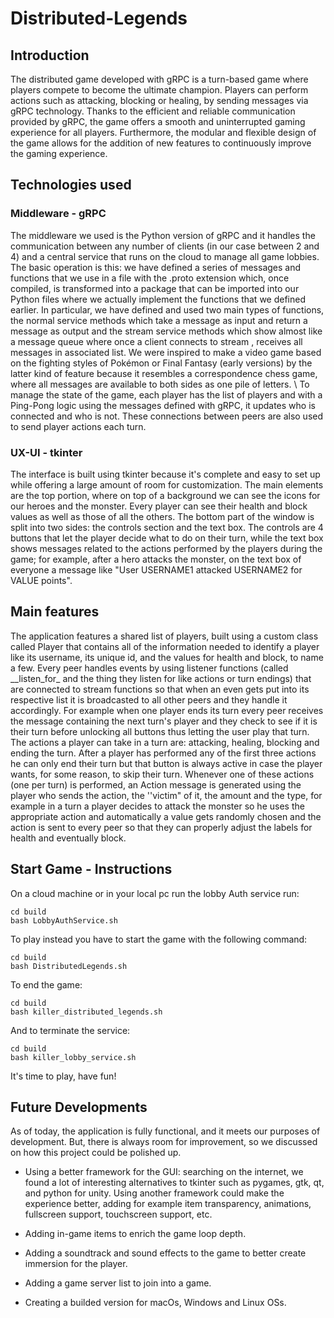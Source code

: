 # Distributed-Legends
## Introduction
  
The distributed game developed with gRPC is a turn-based game where players compete to become the ultimate champion. Players can perform actions such as attacking, blocking or healing, by sending messages via gRPC technology. Thanks to the efficient and reliable communication provided by gRPC, the game offers a smooth and uninterrupted gaming experience for all players. Furthermore, the modular and flexible design of the game allows for the addition of new features to continuously improve the gaming experience.

## Technologies used

### Middleware - gRPC

The middleware we used is the Python version of gRPC and it handles the communication between any number of clients (in our case between 2 and 4) and a central service that runs on the cloud to manage all game lobbies. The basic operation is this: we have defined a series of messages and functions that we use in a file with the .proto extension which, once compiled, is transformed into a package that can be imported into our Python files where we actually implement the functions that we defined earlier. In particular, we have defined and used two main types of functions, the normal service methods which take a message as input and return a message as output and the stream service methods which show almost like a message queue where once a client connects to stream , receives all messages in associated list. We were inspired to make a video game based on the fighting styles of Pokémon or Final Fantasy (early versions) by the latter kind of feature because it resembles a correspondence chess game, where all messages are available to both sides as one pile of letters. \\
To manage the state of the game, each player has the list of players and with a Ping-Pong logic using the messages defined with gRPC, it updates who is connected and who is not. These connections between peers are also used to send player actions each turn.

### UX-UI - tkinter

The interface is built using tkinter because it's complete and easy to set up while offering a large amount of room for customization. The main elements are the top portion, where on top of a background we can see the icons for our heroes and the monster. Every player can see their health and block values as well as those of all the others. The bottom part of the window is split into two sides: the controls section and the text box. The controls are 4 buttons that let the player decide what to do on their turn, while the text box shows messages related to the actions performed by the players during the game; for example, after a hero attacks the monster, on the text box of everyone a message like "User USERNAME1 attacked USERNAME2 for VALUE points".

## Main features

The application features a shared list of players, built using a custom class called Player that contains all of the information needed to identify a player like its username, its unique id, and the values for health and block, to name a few. Every peer handles events by using listener functions (called \_\_listen\_for\_ and the thing they listen for like actions or turn endings) that are connected to stream functions so that when an even gets put into its respective list it is broadcasted to all other peers and they handle it accordingly. For example when one player ends its turn every peer receives the message containing the next turn's player and they check to see if it is their turn before unlocking all buttons thus letting the user play that turn. The actions a player can take in a turn are: attacking, healing, blocking and ending the turn. After a player has performed any of the first three actions he can only end their turn but that button is always active in case the player wants, for some reason, to skip their turn. Whenever one of these actions (one per turn) is performed, an Action message is generated using the player who sends the action, the ''victim" of it, the amount and the type, for example in a turn a player decides to attack the monster so he uses the appropriate action and automatically a value gets randomly chosen and the action is sent to every peer so that they can properly adjust the labels for health and eventually block.

## Start Game - Instructions

On a cloud machine or in your local pc run the lobby Auth service run:
````
cd build
bash LobbyAuthService.sh
````
To play instead you have to start the game with the following command:
````
cd build
bash DistributedLegends.sh
````
To end the game:
````
cd build
bash killer_distributed_legends.sh
````
And to terminate the service:
````
cd build
bash killer_lobby_service.sh
````
It's time to play, have fun!


## Future Developments

As of today, the application is fully functional, and it meets our
purposes of development. But, there is always room for improvement, so
we discussed on how this project could be polished up.

-   Using a better framework for the GUI: searching on the internet, we
    found a lot of interesting alternatives to tkinter such as pygames,
    gtk, qt, and python for unity. Using another framework could make
    the experience better, adding for example item transparency,
    animations, fullscreen support, touchscreen support, etc.

-   Adding in-game items to enrich the game loop depth.

-   Adding a soundtrack and sound effects to the game to better create
    immersion for the player.

-   Adding a game server list to join into a game.

-   Creating a builded version for macOs, Windows and Linux OSs.
  